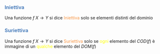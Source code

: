 ### <font color="#4f81bd">Iniettiva</font>
Una funzione $f \; X\to Y$ si dice <font color="#f79646">Iniettiva</font> solo se elementi distinti del dominio 

### <font color="#4f81bd">Suriettiva</font>
Una funzione $f\;X\to Y$ si dice <font color="#f79646">Suriettiva</font> solo se <font color="#ffff00">ogni</font> elemento del $COD(f)$ è immagine di un <font color="#ffff00">qualche</font> elemento del $DOM(f)$
